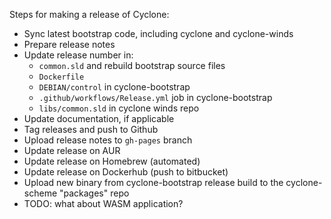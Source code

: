 Steps for making a release of Cyclone:

- Sync latest bootstrap code, including cyclone and cyclone-winds
- Prepare release notes
- Update release number in:
  - `common.sld` and rebuild bootstrap source files
  - `Dockerfile`
  - `DEBIAN/control` in cyclone-bootstrap
  - `.github/workflows/Release.yml` job in cyclone-bootstrap
  - `libs/common.sld` in cyclone winds repo
- Update documentation, if applicable
- Tag releases and push to Github
- Upload release notes to `gh-pages` branch
- Update release on AUR
- Update release on Homebrew (automated)
- Update release on Dockerhub (push to bitbucket)
- Upload new binary from cyclone-bootstrap release build to the cyclone-scheme "packages" repo
- TODO: what about WASM application?

